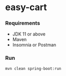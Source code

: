 # easy-cart

### Requirements

* JDK 11 or above
* Maven
* Insomnia or Postman

### Run

    mvn clean spring-boot:run